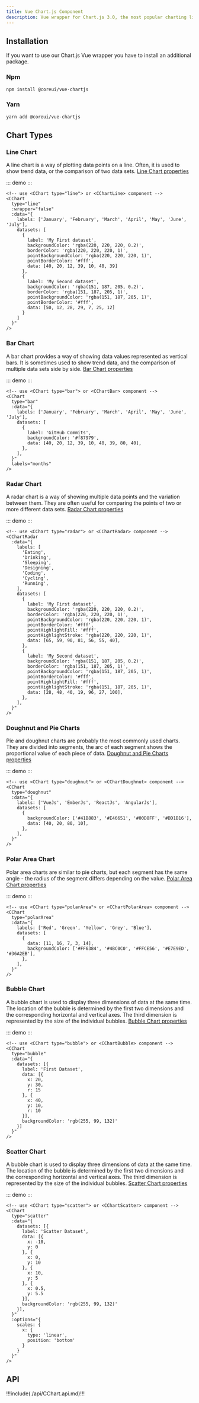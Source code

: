 ```yaml
---
title: Vue Chart.js Component
description: Vue wrapper for Chart.js 3.0, the most popular charting library.
---
```


## Installation

If you want to use our Chart.js Vue wrapper you have to install an additional package.

### Npm

```bash
npm install @coreui/vue-chartjs
```

### Yarn

```bash
yarn add @coreui/vue-chartjs
```

## Chart Types

### Line Chart

A line chart is a way of plotting data points on a line. Often, it is used to show trend data, or the comparison of two data sets. 
[Line Chart properties](https://www.chartjs.org/docs/latest/charts/line.html#dataset-properties)

::: demo
  <CChartLine
    :wrapper="false"
    :data="{
      labels: ['January', 'February', 'March', 'April', 'May', 'June', 'July'],
      datasets: [
        {
          label: 'My First dataset',
          backgroundColor: 'rgba(220, 220, 220, 0.2)',
          borderColor: 'rgba(220, 220, 220, 1)',
          pointBackgroundColor: 'rgba(220, 220, 220, 1)',
          pointBorderColor: '#fff',
          data: [40, 20, 12, 39, 10, 40, 39]
        },
        {
          label: 'My Second dataset',
          backgroundColor: 'rgba(151, 187, 205, 0.2)',
          borderColor: 'rgba(151, 187, 205, 1)',
          pointBackgroundColor: 'rgba(151, 187, 205, 1)',
          pointBorderColor: '#fff',
          data: [50, 12, 28, 29, 7, 25, 12]
        }
      ]
    }"
  />
:::
```vue
<!-- use <CChart type="line"> or <CChartLine> component -->
<CChart
  type="line"
  :wrapper="false"
  :data="{
    labels: ['January', 'February', 'March', 'April', 'May', 'June', 'July'],
    datasets: [
      {
        label: 'My First dataset',
        backgroundColor: 'rgba(220, 220, 220, 0.2)',
        borderColor: 'rgba(220, 220, 220, 1)',
        pointBackgroundColor: 'rgba(220, 220, 220, 1)',
        pointBorderColor: '#fff',
        data: [40, 20, 12, 39, 10, 40, 39]
      },
      {
        label: 'My Second dataset',
        backgroundColor: 'rgba(151, 187, 205, 0.2)',
        borderColor: 'rgba(151, 187, 205, 1)',
        pointBackgroundColor: 'rgba(151, 187, 205, 1)',
        pointBorderColor: '#fff',
        data: [50, 12, 28, 29, 7, 25, 12]
      }
    ]
  }"
/>
```

### Bar Chart

A bar chart provides a way of showing data values represented as vertical bars. It is sometimes used to show trend data, and the comparison of multiple data sets side by side. [Bar Chart properties](https://www.chartjs.org/docs/latest/charts/bar.html#dataset-properties)

::: demo
<CChartBar
  :data="{
    labels: ['January', 'February', 'March', 'April', 'May', 'June', 'July'],
    datasets: [
      {
        label: 'GitHub Commits',
        backgroundColor: '#f87979',
        data: [40, 20, 12, 39, 10, 40, 39, 80, 40],
      },
    ],
  }"
  labels="months"
/>
:::
```vue
<!-- use <CChart type="bar"> or <CChartBar> component -->
<CChart
  type="bar"
  :data="{
    labels: ['January', 'February', 'March', 'April', 'May', 'June', 'July'],
    datasets: [
      {
        label: 'GitHub Commits',
        backgroundColor: '#f87979',
        data: [40, 20, 12, 39, 10, 40, 39, 80, 40],
      },
    ],
  }"
  labels="months"
/>
```

### Radar Chart

A radar chart is a way of showing multiple data points and the variation between them. They are often useful for comparing the points of two or more different data sets. [Radar Chart properties](https://www.chartjs.org/docs/latest/charts/radar.html#dataset-properties)

::: demo
<CChart
  type="radar"
  :data="{
    labels: [
      'Eating',
      'Drinking',
      'Sleeping',
      'Designing',
      'Coding',
      'Cycling',
      'Running',
    ],
    datasets: [
      {
        label: 'My First dataset',
        backgroundColor: 'rgba(220, 220, 220, 0.2)',
        borderColor: 'rgba(220, 220, 220, 1)',
        pointBackgroundColor: 'rgba(220, 220, 220, 1)',
        pointBorderColor: '#fff',
        pointHighlightFill: '#fff',
        pointHighlightStroke: 'rgba(220, 220, 220, 1)',
        data: [65, 59, 90, 81, 56, 55, 40],
      },
      {
        label: 'My Second dataset',
        backgroundColor: 'rgba(151, 187, 205, 0.2)',
        borderColor: 'rgba(151, 187, 205, 1)',
        pointBackgroundColor: 'rgba(151, 187, 205, 1)',
        pointBorderColor: '#fff',
        pointHighlightFill: '#fff',
        pointHighlightStroke: 'rgba(151, 187, 205, 1)',
        data: [28, 48, 40, 19, 96, 27, 100],
      },
    ],
  }"
/>
:::
```vue
<!-- use <CChart type="radar"> or <CChartRadar> component -->
<CChartRadar
  :data="{
    labels: [
      'Eating',
      'Drinking',
      'Sleeping',
      'Designing',
      'Coding',
      'Cycling',
      'Running',
    ],
    datasets: [
      {
        label: 'My First dataset',
        backgroundColor: 'rgba(220, 220, 220, 0.2)',
        borderColor: 'rgba(220, 220, 220, 1)',
        pointBackgroundColor: 'rgba(220, 220, 220, 1)',
        pointBorderColor: '#fff',
        pointHighlightFill: '#fff',
        pointHighlightStroke: 'rgba(220, 220, 220, 1)',
        data: [65, 59, 90, 81, 56, 55, 40],
      },
      {
        label: 'My Second dataset',
        backgroundColor: 'rgba(151, 187, 205, 0.2)',
        borderColor: 'rgba(151, 187, 205, 1)',
        pointBackgroundColor: 'rgba(151, 187, 205, 1)',
        pointBorderColor: '#fff',
        pointHighlightFill: '#fff',
        pointHighlightStroke: 'rgba(151, 187, 205, 1)',
        data: [28, 48, 40, 19, 96, 27, 100],
      },
    ],
  }"
/>
```

### Doughnut and Pie Charts

Pie and doughnut charts are probably the most commonly used charts. They are divided into segments, the arc of each segment shows the proportional value of each piece of data. [Doughnut and Pie Charts properties](https://www.chartjs.org/docs/latest/charts/doughnut.html#dataset-properties)

::: demo
<CChartDoughnut
  type="doughnut"
  :data="{
    labels: ['VueJs', 'EmberJs', 'ReactJs', 'AngularJs'],
    datasets: [
      {
        backgroundColor: ['#41B883', '#E46651', '#00D8FF', '#DD1B16'],
        data: [40, 20, 80, 10],
      },
    ],
  }"
/>
:::
```vue
<!-- use <CChart type="doughnut"> or <CChartDoughnut> component -->
<CChart
  type="doughnut"
  :data="{
    labels: ['VueJs', 'EmberJs', 'ReactJs', 'AngularJs'],
    datasets: [
      {
        backgroundColor: ['#41B883', '#E46651', '#00D8FF', '#DD1B16'],
        data: [40, 20, 80, 10],
      },
    ],
  }"
/>
```

### Polar Area Chart

Polar area charts are similar to pie charts, but each segment has the same angle - the radius of the segment differs depending on the value. [Polar Area Chart properties](https://www.chartjs.org/docs/latest/charts/polar.html#dataset-properties)

::: demo
<CChartPolarArea
  :data="{
    labels: ['Red', 'Green', 'Yellow', 'Grey', 'Blue'],
    datasets: [
      {
        data: [11, 16, 7, 3, 14],
        backgroundColor: ['#FF6384', '#4BC0C0', '#FFCE56', '#E7E9ED', '#36A2EB'],
      },
    ],
  }"
/>
:::
```vue
<!-- use <CChart type="polarArea"> or <CChartPolarArea> component -->
<CChart
  type="polarArea"
  :data="{
    labels: ['Red', 'Green', 'Yellow', 'Grey', 'Blue'],
    datasets: [
      {
        data: [11, 16, 7, 3, 14],
        backgroundColor: ['#FF6384', '#4BC0C0', '#FFCE56', '#E7E9ED', '#36A2EB'],
      },
    ],
  }"
/>
```

### Bubble Chart

A bubble chart is used to display three dimensions of data at the same time. The location of the bubble is determined by the first two dimensions and the corresponding horizontal and vertical axes. The third dimension is represented by the size of the individual bubbles. [Bubble Chart properties](https://www.chartjs.org/docs/latest/charts/bubble.html#dataset-properties)

::: demo
<CChartBubble
  :data="{
    datasets: [{
      label: 'First Dataset',
      data: [{
        x: 20,
        y: 30,
        r: 15
      }, {
        x: 40,
        y: 10,
        r: 10
      }],
      backgroundColor: 'rgb(255, 99, 132)'
    }]
  }"
/>
:::
```vue
<!-- use <CChart type="bubble"> or <CChartBubble> component -->
<CChart
  type="bubble"
  :data="{
    datasets: [{
      label: 'First Dataset',
      data: [{
        x: 20,
        y: 30,
        r: 15
      }, {
        x: 40,
        y: 10,
        r: 10
      }],
      backgroundColor: 'rgb(255, 99, 132)'
    }]
  }"
/>
```


### Scatter Chart

A bubble chart is used to display three dimensions of data at the same time. The location of the bubble is determined by the first two dimensions and the corresponding horizontal and vertical axes. The third dimension is represented by the size of the individual bubbles. [Scatter Chart properties](https://www.chartjs.org/docs/latest/charts/scatter.html#dataset-properties)

::: demo
<CChartScatter
  :data="{
    datasets: [{
      label: 'Scatter Dataset',
      data: [{
        x: -10,
        y: 0
      }, {
        x: 0,
        y: 10
      }, {
        x: 10,
        y: 5
      }, {
        x: 0.5,
        y: 5.5
      }],
      backgroundColor: 'rgb(255, 99, 132)'
    }],
  }"
  :options="{
    scales: {
      x: {
        type: 'linear',
        position: 'bottom'
      }
    }
  }"
/>
:::
```vue
<!-- use <CChart type="scatter"> or <CChartScatter> component -->
<CChart
  type="scatter"
  :data="{
    datasets: [{
      label: 'Scatter Dataset',
      data: [{
        x: -10,
        y: 0
      }, {
        x: 0,
        y: 10
      }, {
        x: 10,
        y: 5
      }, {
        x: 0.5,
        y: 5.5
      }],
      backgroundColor: 'rgb(255, 99, 132)'
    }],
  }"
  :options="{
    scales: {
      x: {
        type: 'linear',
        position: 'bottom'
      }
    }
  }"
/>
```

## API

!!!include(./api/CChart.api.md)!!!